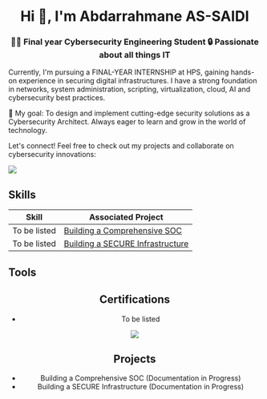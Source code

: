 <h1 align="center">Hi 👋, I'm Abdarrahmane AS-SAIDI</h1>
<h3 align="center">👨‍💻 Final year Cybersecurity Engineering Student 🔒 Passionate about all things IT </h3> 
<!-- <p align="right"> <img src="https://komarev.com/ghpvc/?username=abdarrahmaneas-saidi&label=Profile%20views&color=0e75b6&style=flat" alt="abdarrahmaneas-saidi" /> </p> -->

Currently, I'm pursuing a FINAL-YEAR INTERNSHIP at HPS, gaining hands-on experience in securing digital infrastructures. I have a strong foundation in networks, system administration, scripting, virtualization, cloud, AI and cybersecurity best practices.

🚀 My goal: To design and implement cutting-edge security solutions as a Cybersecurity Architect. Always eager to learn and grow in the world of technology.

Let's connect! Feel free to check out my projects and collaborate on cybersecurity innovations:

<a href="https://linkedin.com/in/abdarrahmane-as-saidi"><img src="https://img.shields.io/badge/-LinkedIn-0072b1?&style=for-the-badge&logo=linkedin&logoColor=white" /></a>

## Skills

| Skill                                         | Associated Project         |
|-----------------------------------------------|----------------------------|
| To be listed          | <a href="https://google.com">Building a Comprehensive SOC</a>|
| To be listed | <a href="https://google.com">Building a SECURE Infrastructure</a>|

## Tools
<div align="center">
  <h3
</div>

## Certifications
- To be listed
<div>
<!-- <img src="https://img.shields.io/badge/-Security%2B-FF0000?&style=for-the-badge&logo=CompTIA&logoColor=white" /> -->
  <img src="https://img.shields.io/badge/-AZ--104-0078D4?&style=for-the-badge&logo=Microsoft&logoColor=white" />

</div>

## Projects
- Building a Comprehensive SOC (Documentation in Progress)
- Building a SECURE Infrastructure (Documentation in Progress)
